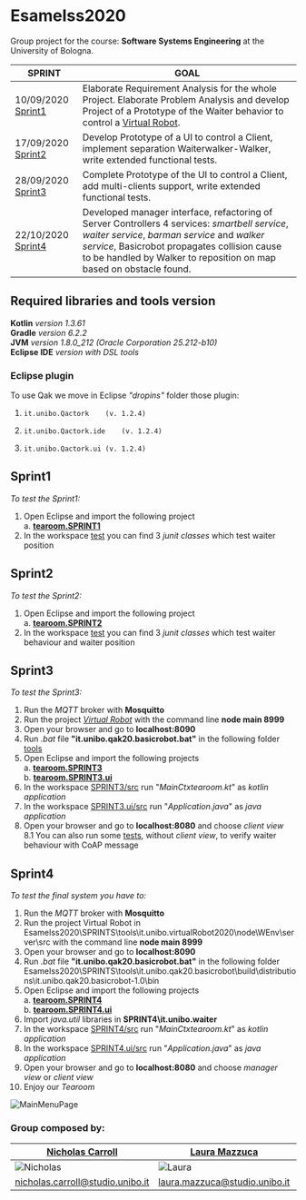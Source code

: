# EsameIss2020

Group project for the course: **Software Systems Engineering** at the University of Bologna.

SPRINT | GOAL
------------ | -------------
10/09/2020 [Sprint1]() | Elaborate Requirement Analysis for the whole Project. Elaborate Problem Analysis and develop Project of a Prototype of the Waiter behavior to control a [Virtual Robot](https://github.com/anatali/iss2020LabBo/tree/master/it.unibo.virtualRobot2020).
17/09/2020 [Sprint2]() | Develop Prototype of a UI to control a Client, implement separation Waiterwalker-Walker, write extended functional tests.
28/09/2020 [Sprint3]() | Complete Prototype of the UI to control a Client, add multi-clients support, write extended functional tests.
22/10/2020 [Sprint4]() | Developed manager interface, refactoring of Server Controllers 4 services: *smartbell service*, *waiter service*, *barman service* and *walker service*, Basicrobot propagates collision cause to be handled by Walker to reposition on map based on obstacle found.


## Required libraries and tools version
**Kotlin** *version 1.3.61*  
**Gradle** *version 6.2.2*  
**JVM** *version 1.8.0_212 (Oracle Corporation 25.212-b10)*  
**Eclipse IDE**  *version with DSL tools* 
### Eclipse plugin 
To use Qak we move in Eclipse *"dropins"* folder those plugin:
 1. 	it.unibo.Qactork	(v. 1.2.4)  
 2. 	it.unibo.Qactork.ide	(v. 1.2.4)  
 3. 	it.unibo.Qactork.ui	(v. 1.2.4)  
 
 
## Sprint1 
*To test the Sprint1:*
1. Open Eclipse and import the following project  
  a. [**tearoom.SPRINT1**](https://github.com/lauramazzuca21/EsameIss2020/tree/sprint4/SPRINTS/tearoom.SPRINT1) 
2. In the workspace [test](https://github.com/lauramazzuca21/EsameIss2020/tree/sprint4/SPRINTS/tearoom.SPRINT1/test) you can find 3 *junit classes* which test waiter position

## Sprint2  
*To test the Sprint2:*
1. Open Eclipse and import the following project  
  a. [**tearoom.SPRINT2**](https://github.com/lauramazzuca21/EsameIss2020/tree/sprint4/SPRINTS/tearoom.SPRINT2)  
2. In the workspace [test](https://github.com/lauramazzuca21/EsameIss2020/tree/sprint4/SPRINTS/tearoom.SPRINT2/test) you can find 3 *junit classes* which test waiter behaviour and waiter position

## Sprint3  
*To test the Sprint3:*
1. Run the *MQTT* broker with **Mosquitto**
2. Run the project [*Virtual Robot*](https://github.com/lauramazzuca21/EsameIss2020/tree/it.unibo.virtualRobot2020/node/WEnv/server/src) with the command line **node main 8999**  
3. Open your browser and go to **localhost:8090**  
4. Run *.bat* file **"it.unibo.qak20.basicrobot.bat"** in the following folder [tools](SPRINTS\tools\it.unibo.qak20.basicrobot\build\distributions\it.unibo.qak20.basicrobot-1.0\bin) 
5. Open Eclipse and import the following projects  
  a. [**tearoom.SPRINT3**](https://github.com/lauramazzuca21/EsameIss2020/tree/sprint4/SPRINTS/tearoom.SPRINT3)  
  b. [**tearoom.SPRINT3.ui**](https://github.com/lauramazzuca21/EsameIss2020/tree/sprint4/SPRINTS/tearoom.SPRINT3.ui)  
6. In the workspace [SPRINT3/src](https://github.com/lauramazzuca21/EsameIss2020/tree/sprint4/SPRINTS/tearoom.SPRINT3/src) run "*MainCtxtearoom.kt*" as *kotlin application*
7. In the workspace [SPRINT3.ui/src](https://github.com/lauramazzuca21/EsameIss2020/tree/sprint4/SPRINTS/tearoom.SPRINT3.ui/src) run "*Application.java*" as *java application*
8. Open your browser and go to **localhost:8080** and choose *client view*  
  8.1 You can also run some [tests](https://github.com/lauramazzuca21/EsameIss2020/tree/sprint4/SPRINTS/tearoom.SPRINT3/test), without *client view*, to verify waiter behaviour with CoAP message

## Sprint4  
*To test the final system you have to:*
1. Run the *MQTT* broker with **Mosquitto**
2. Run the project Virtual Robot in EsameIss2020\SPRINTS\tools\it.unibo.virtualRobot2020\node\WEnv\server\src with the command line **node main 8999**  
3. Open your browser and go to **localhost:8090**  
4. Run *.bat* file **"it.unibo.qak20.basicrobot.bat"** in the following folder EsameIss2020\SPRINTS\tools\it.unibo.qak20.basicrobot\build\distributions\it.unibo.qak20.basicrobot-1.0\bin  
5. Open Eclipse and import the following projects  
  a. [**tearoom.SPRINT4**](https://github.com/lauramazzuca21/EsameIss2020/tree/sprint4/SPRINTS/tearoom.SPRINT4)  
  b. [**tearoom.SPRINT4.ui**](https://github.com/lauramazzuca21/EsameIss2020/tree/sprint4/SPRINTS/tearoom.SPRINT3.ui)   
6. Import *java.util* libraries in **SPRINT4\it.unibo.waiter**    
7. In the workspace [SPRINT4/src](https://github.com/lauramazzuca21/EsameIss2020/tree/sprint4/SPRINTS/tearoom.SPRINT4) run "*MainCtxtearoom.kt*" as *kotlin application*
8. In the workspace [SPRINT4.ui/src](https://github.com/lauramazzuca21/EsameIss2020/tree/sprint4/SPRINTS/tearoom.SPRINT4.ui) run "*Application.java*" as *java application*
9. Open your browser and go to **localhost:8080** and choose *manager view* or *client view* 
10. Enjoy our *Tearoom* 

![MainMenuPage](https://github.com/lauramazzuca21/EsameIss2020/blob/sprint4/UserDocs/interfaccia.png)


### Group composed by:   

[Nicholas Carroll](https://github.com/dropino) | [Laura Mazzuca](https://github.com/lauramazzuca21) | [Giuseppe Giorgio](https://github.com/gitdevel7)
------------ | ------------ | -------------
![Nicholas](https://github.com/lauramazzuca21/EsameIss2020/blob/sprint4/UserDocs/OurPics/nicholas.png) | ![Laura](https://github.com/lauramazzuca21/EsameIss2020/blob/sprint4/UserDocs/OurPics/laura.png) | ![Giuseppe](https://github.com/lauramazzuca21/EsameIss2020/blob/sprint4/UserDocs/OurPics/giuseppe.png)   
nicholas.carroll@studio.unibo.it | laura.mazzuca@studio.unibo.it | giuseppe.giorgio3@studio.unibo.it
